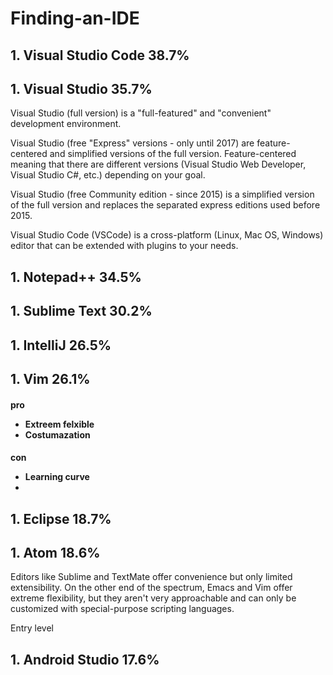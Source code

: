 # Finding-an-IDE


<h2> 1. Visual Studio Code  38.7%  </h2>
<h2> 1. Visual Studio  35.7%  </h2>

Visual Studio (full version) is a "full-featured" and "convenient" development environment.

Visual Studio (free "Express" versions - only until 2017) are feature-centered and simplified versions of the full version. Feature-centered meaning that there are different versions (Visual Studio Web Developer, Visual Studio C#, etc.) depending on your goal.

Visual Studio (free Community edition - since 2015) is a simplified version of the full version and replaces the separated express editions used before 2015.

Visual Studio Code (VSCode) is a cross-platform (Linux, Mac OS, Windows) editor that can be extended with plugins to your needs.

<h2>  1. Notepad++   34.5% </h2>

<h2>  1. Sublime Text   30.2%  </h2>

<h2>  1. IntelliJ   26.5%  </h2>

<h2>  1. Vim   26.1%  </h2>

<h4> pro

* Extreem felxible
* Costumazation

<h4> con

* Learning curve
*

<h2>  1. Eclipse   18.7%  </h2>

<h2>  1. Atom   18.6%  </h2>

Editors like Sublime and TextMate offer convenience but only limited extensibility. On the other end of the spectrum, Emacs and Vim offer extreme flexibility, but they aren't very approachable and can only be customized with special-purpose scripting languages.

Entry level

<h2>  1. Android Studio   17.6%  </h2>
